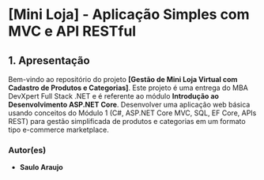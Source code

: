 # **[Mini Loja] - Aplicação Simples com MVC e API RESTful**

## **1. Apresentação**

Bem-vindo ao repositório do projeto **[Gestão de Mini Loja Virtual com Cadastro de Produtos e Categorias]**. Este projeto é uma entrega do MBA DevXpert Full Stack .NET e é referente ao módulo **Introdução ao Desenvolvimento ASP.NET Core**.
Desenvolver uma aplicação web básica usando conceitos do Módulo 1 (C#, ASP.NET Core MVC, SQL, EF Core, APIs REST) para gestão simplificada de produtos e categorias em um formato tipo e-commerce marketplace.

### **Autor(es)**
- **Saulo Araujo**
